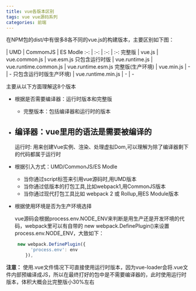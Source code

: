 ```yaml
---
title: vue各版本区别
tags: vue vue源码系列
categories: 前端
---
```

在NPM包的dist/中有很多8各不同的vue.js的构建版本，主要区别如下图：

 | UMD | CommomJS | ES Modle
:-: | :-: | :-: | :-:
完整版 | vue.js | vue.common.js | vue.esm.js
只包含运行时版 | vue.runtime.js | vue.runtime.common.js | vue.runtime.esm.js 
完整版(生产环境) | vue.min.js | - | - 
只包含运行时版生产环境) | vue.runtime.min.js | - | - 

主要从以下方面理解这8个版本

- 根据是否需要编译器：运行时版本和完整版

  - 完整版本：包括编译器和运行时的版本
- 编译器：vue里用的<template></template>语法是需要被编译的
  - 
    运行时: 用来创建Vue实例、渲染、处理虚拟Dom,可以理解为除了编译器剩下的代码都属于运行时
- 根据引入方式：UMD/CommonJS/ES Modle
  - 当你通过script标签来引用vue源码时,用UMD版本
  - 当你通过低版本的打包工具,比如webpack1,用CommonJS版本
  - 当你通过现代打包工具比如 webpack 2 或 Rollup,用ES Module版本

- 根据使用环境是否为生产环境选择

  vue源码会根据process.env.NODE_ENV来判断是用生产还是开发环境的代码，webpack里可以有自带的 new webpack.DefinePlugin()来设置process.env.NODE_ENV，大致如下：

  ```js
   new webpack.DefinePlugin({
        'process.env': env
      }),
  ```

**注意：** 使用.vue文件情况下可直接使用运行时版本，因为vue-loader会将.vue文件内部预编译成JS，所以在最终打好的包中是不需要编译器的，此时使用运行时版本，体积大概会比完整版小30%左右

